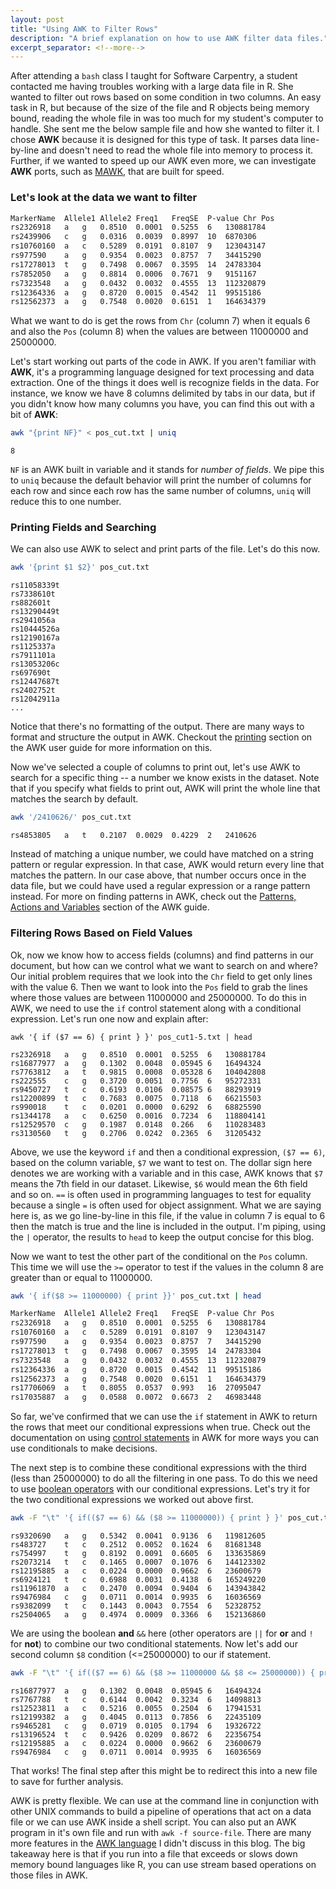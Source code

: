 ```yaml
---
layout: post
title: "Using AWK to Filter Rows"
description: "A brief explanation on how to use AWK filter data files."
excerpt_separator: <!--more-->
---
```


After attending a `bash` class I taught for Software Carpentry, a student contacted me having troubles working with a large data file in R. She wanted to filter out rows based on some condition in two columns. An easy task in R, but because of the size of the file and R objects being memory bound, reading the whole file in was too much for my student's computer to handle.  She sent me the below sample file and how she wanted to filter it. I chose **AWK** because it is designed for this type of task. It parses data line-by-line and doesn't need to read the whole file into memory to process it.  Further, if we wanted to speed up our AWK even more, we can investigate **AWK** ports, such as [MAWK](http://invisible-island.net/mawk/mawk.html), that are built for speed.  
<!--more-->

### Let's look at the data we want to filter

```bash
MarkerName  Allele1 Allele2 Freq1   FreqSE  P-value Chr Pos
rs2326918   a   g   0.8510  0.0001  0.5255  6   130881784
rs2439906   c   g   0.0316  0.0039  0.8997  10  6870306
rs10760160  a   c   0.5289  0.0191  0.8107  9   123043147
rs977590    a   g   0.9354  0.0023  0.8757  7   34415290
rs17278013  t   g   0.7498  0.0067  0.3595  14  24783304
rs7852050   a   g   0.8814  0.0006  0.7671  9   9151167
rs7323548   a   g   0.0432  0.0032  0.4555  13  112320879
rs12364336  a   g   0.8720  0.0015  0.4542  11  99515186
rs12562373  a   g   0.7548  0.0020  0.6151  1   164634379
```

What we want to do is get the rows from `Chr` (column 7) when it equals 6 and also the `Pos` (column 8) when the values are between 11000000 and 25000000.

Let's start working out parts of the code in AWK. If you aren't familiar with **AWK**, it's a programming language designed for text processing and data extraction. One of the things it does well is recognize fields in the data. For instance, we know we have 8 columns delimited by tabs in our data, but if you didn't know how many columns you have, you can find this out with a bit of **AWK**:

```bash
awk "{print NF}" < pos_cut.txt | uniq
```

```output
8
```

`NF` is an AWK built in variable and it stands for *number of fields*. We pipe this to `uniq` because the default behavior will print the number of columns for each row and since each row has the same number of columns, `uniq` will reduce this to one number.

### Printing Fields and Searching

We can also use AWK to select and print parts of the file. Let's do this now.

```bash
awk '{print $1 $2}' pos_cut.txt
```

```output
rs11058339t
rs7338610t
rs882601t
rs13290449t
rs2941056a
rs10444526a
rs12190167a
rs1125337a
rs7911101a
rs13053206c
rs697690t
rs12447687t
rs2402752t
rs12042911a
...
```

Notice that there's no formatting of the output. There are many ways to format and structure the output in AWK. Checkout the [printing](https://www.gnu.org/software/gawk/manual/gawk.html#Printing) section on the AWK user guide for more information on this.

Now we've selected a couple of columns to print out, let's use AWK to search for a specific thing -- a number we know exists in the dataset. Note that if you specify what fields to print out, AWK will print the whole line that matches the search by default.

```bash
awk '/2410626/' pos_cut.txt
```

```output
rs4853805   a   t   0.2107  0.0029  0.4229  2   2410626
```

Instead of matching a unique number, we could have matched on a string pattern or regular expression. In that case, AWK would return every line that matches the pattern. In our case above, that number occurs once in the data file, but we could have used a regular expression or a range pattern instead. For more on finding patterns in AWK, check out the [Patterns, Actions and Variables](https://www.gnu.org/software/gawk/manual/gawk.html#Patterns-and-Actions) section of the AWK guide.

### Filtering Rows Based on Field Values

Ok, now we know how to access fields (columns) and find patterns in our document, but how can we control what we want to search on and where? Our initial problem requires that we look into the `Chr` field to get only lines with the value 6. Then we want to look into the `Pos` field to grab the lines where those values are between 11000000  and 25000000. To do this in AWK, we need to use the `if` control statement along with a conditional expression. Let's run one now and explain after:

```
awk '{ if ($7 == 6) { print } }' pos_cut1-5.txt | head
```

```
rs2326918   a   g   0.8510  0.0001  0.5255  6   130881784
rs16877977  a   g   0.1302  0.0048  0.05945 6   16494324
rs7763812   a   t   0.9815  0.0008  0.05328 6   104042808
rs222555    c   g   0.3720  0.0051  0.7756  6   95272331
rs9450727   t   c   0.6193  0.0106  0.08575 6   88293919
rs12200899  t   c   0.7683  0.0075  0.7118  6   66215503
rs990018    t   c   0.0201  0.0000  0.6292  6   68825590
rs1344178   a   c   0.6250  0.0016  0.7234  6   118804141
rs12529570  c   g   0.1987  0.0148  0.266   6   110283483
rs3130560   t   g   0.2706  0.0242  0.2365  6   31205432
```

Above, we use the keyword `if` and then a conditional expression, `($7 == 6)`, based on the column variable, `$7` we want to test on. The dollar sign here denotes we are working with a variable and in this case, AWK knows that `$7` means the 7th field in our dataset. Likewise, `$6` would mean the 6th field and so on. `==` is often used in programming languages to test for equality because a single `=` is often used for object assignment. What we are saying here is, as we go line-by-line in this file, if the value in column 7 is equal to 6 then the match is true and the line is included in the output. I'm piping, using the `|` operator, the results to `head` to keep the output concise for this blog.

Now we want to test the other part of the conditional on the `Pos` column. This time we will use the `>=` operator to test if the values in the column 8 are greater than or equal to 11000000.

```bash
awk '{ if($8 >= 11000000) { print }}' pos_cut.txt | head
```

```bash
MarkerName  Allele1 Allele2 Freq1   FreqSE  P-value Chr Pos
rs2326918   a   g   0.8510  0.0001  0.5255  6   130881784
rs10760160  a   c   0.5289  0.0191  0.8107  9   123043147
rs977590    a   g   0.9354  0.0023  0.8757  7   34415290
rs17278013  t   g   0.7498  0.0067  0.3595  14  24783304
rs7323548   a   g   0.0432  0.0032  0.4555  13  112320879
rs12364336  a   g   0.8720  0.0015  0.4542  11  99515186
rs12562373  a   g   0.7548  0.0020  0.6151  1   164634379
rs17706069  a   t   0.8055  0.0537  0.993   16  27095047
rs17035887  a   g   0.0588  0.0072  0.6673  2   46983448
```

So far, we've confirmed that we can use the `if` statement in AWK to return the rows that meet our conditional expressions when true. Check out the documentation on using [control statements](https://www.gnu.org/software/gawk/manual/gawk.html#Statements) in AWK for more ways you can use conditionals to make decisions.

The next step is to combine these conditional expressions with the third (less than 25000000) to do all the filtering in one pass. To do this we need to use [boolean operators](https://www.gnu.org/software/gawk/manual/gawk.html#Boolean-Ops) with our conditional expressions. Let's try it for the two conditional expressions we worked out above first.

```bash
awk -F "\t" '{ if(($7 == 6) && ($8 >= 11000000)) { print } }' pos_cut.txt | tail
```

```
rs9320690   a   g   0.5342  0.0041  0.9136  6   119812605
rs483727    t   c   0.2512  0.0052  0.1624  6   81681348
rs754997    t   g   0.8192  0.0091  0.6605  6   133635869
rs2073214   t   c   0.1465  0.0007  0.1076  6   144123302
rs12195885  a   c   0.0224  0.0000  0.9662  6   23600679
rs6924121   t   c   0.6988  0.0031  0.4138  6   165249220
rs11961870  a   c   0.2470  0.0094  0.9404  6   143943842
rs9476984   c   g   0.0711  0.0014  0.9935  6   16036569
rs9382099   t   c   0.1443  0.0043  0.7554  6   52328752
rs2504065   a   g   0.4974  0.0009  0.3366  6   152136860
```

We are using the boolean **and** `&&` here (other operators are `||` for **or** and `!` for **not**) to combine our two conditional statements. Now let's add our second column `$8` condition (<=25000000) to our if statement.

```bash
awk -F "\t" '{ if(($7 == 6) && ($8 >= 11000000 && $8 <= 25000000)) { print } }' pos_cut.txt
```

```output
rs16877977  a   g   0.1302  0.0048  0.05945 6   16494324
rs7767788   t   c   0.6144  0.0042  0.3234  6   14098813
rs12523811  a   c   0.5216  0.0055  0.2504  6   17941531
rs12199382  a   g   0.4045  0.0113  0.7856  6   22435109
rs9465281   c   g   0.0719  0.0105  0.1794  6   19326722
rs13196524  t   c   0.9426  0.0209  0.8672  6   22356754
rs12195885  a   c   0.0224  0.0000  0.9662  6   23600679
rs9476984   c   g   0.0711  0.0014  0.9935  6   16036569
```

That works! The final step after this might be to redirect this into a new file to save for further analysis.

AWK is pretty flexible. We can use at the command line in conjunction with other UNIX commands to build a pipeline of operations that act on a data file or we can use AWK inside a shell script. You can also put an AWK program in it's own file and run with `awk -f source-file`. There are many more features in the [AWK language](https://www.gnu.org/software/gawk/manual/gawk.html) I didn't discuss in this blog. The big takeaway here is that if you run into a file that exceeds or slows down memory bound languages like R, you can use stream based operations on those files in AWK.
